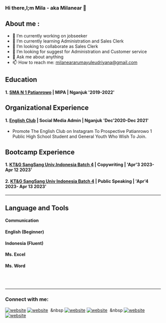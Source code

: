 ### Hi there,I;m Mila - aka Milanear 👋
## About me :
- 🔭 I’m currently working on jobseeker
- 🌱 I’m currently learning Administration and Sales Clerk
- 👯 I’m looking to collaborate as Sales Clerk
- 🤔 I’m looking for suggest for Administration and Customer service
- 💬 Ask me about anything
- 📫 How to reach me: milaneararumayuleudriyana@gmail.com

## Education

#### 1. [SMA N 1 Patianrowo](https://sman1patianrowo.sch.id) | MIPA | Nganjuk '2019-2022'

## Organizational Experience
#### 1. [English Club](https://instagram.com/englishclub_smarispat) | Social Media Admin | Nganjuk 'Dec'2020-Dec 2021'
  - Promote The English Club on Instagram To Prospective Patianrowo 1 Public High School Student and General Youth Who Wish To Join.
## Bootcamp Experience
#### 1. [KT&G SangSang Univ.Indonesia Batch 4](https://instagram.com/sangsangunivid) | Copywriting | 'Apr'3 2023-Apr 12 2023'
#### 2. [KT&G SangSang Univ Indonesia Batch 4](https://instagram.com/sangsangunivid) | Public Speaking | 'Apr'4 2023- Apr 13 2023'
---

## Language and Tools

#### Communication 
#### English (Beginner)
#### Indonesia (Fluent)
#### Ms. Excel 
#### Ms. Word
<br />
<br />

---
### Connect with me:
[![website](.img/twitter-light.svg)](https://twitter.com/LyMaiteu?t=ubam4PnGHM5uCx39yISZXQ&s=08-light-mode-only)
[![website](.img/twitter-dark.svg)](https://twitter.com/LyMaiteu-dark-mode-only)
&nbsp;&nbsp
[![website](.img/linkedin-light.svg)](https://www.linkedin.com/in/milanear-arum-ayu-leudriyana-light-mode-only)
[![website](.img/linkedin-dark.svg)](https://www.linkedin.com/in/milanear-arum-ayu-leudriyana-dark-mode-only)
&nbsp;&nbsp
[![website](.img/intagram-light.svg)](https://instagram.com/leuidazzle?igshid=ZDdkNTZiNTM=-light-mode-only)
[![website](.img/intagram-dark.svg)](https://instagram.com/leuidazzle-dark-mode-only)


[webdev]: https://github.com/milanear/milanear
